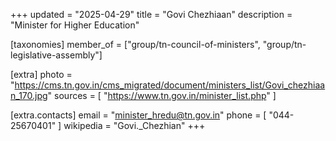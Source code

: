 +++
updated = "2025-04-29"
title = "Govi Chezhiaan"
description = "Minister for Higher Education"

[taxonomies]
member_of = ["group/tn-council-of-ministers", "group/tn-legislative-assembly"]

[extra]
photo = "https://cms.tn.gov.in/cms_migrated/document/ministers_list/Govi_chezhiaan_170.jpg"
sources = [
    "https://www.tn.gov.in/minister_list.php"
]

[extra.contacts]
email = "minister_hredu@tn.gov.in"
phone = [
    "044-25670401"
]
wikipedia = "Govi._Chezhian"
+++